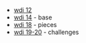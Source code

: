 * [wdi 12](https://github.com/wdi-sf-fall/notes/tree/master/week_06_ruby_fundamentals_and_rails_intro/day_03_blocks_procs_rails_intro/dusk_rails_intro)
* [wdi 14](https://github.com/sf-wdi-14/notes/blob/master/lectures/week-6/_3_wednesday/dawn/intro-to-rails.md) - base
* [wdi 18](https://github.com/sf-wdi-18/notes/tree/master/lectures/week-06/day_04_intro_rails/dawn) - pieces
* [wdi 19-20](https://github.com/sf-wdi-19-20/modules/tree/master/w6_d3_2_intro_to_rails) - challenges